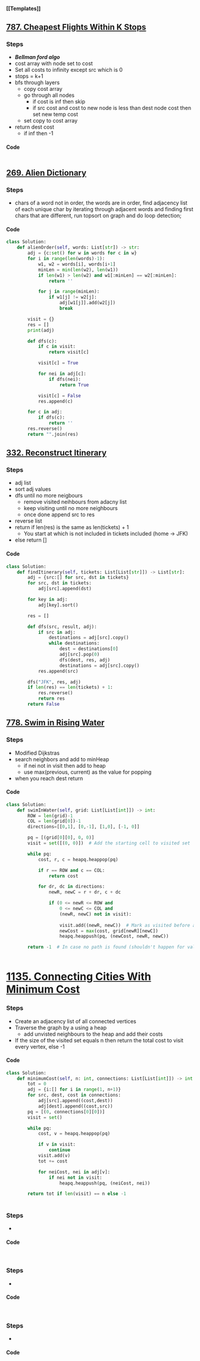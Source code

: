 #### [[Templates]]

## [787. Cheapest Flights Within K Stops](https://leetcode.com/problems/cheapest-flights-within-k-stops/)
### Steps
- ***Bellman ford algo***
- cost array with node set to cost
- Set all costs to infinity except src which is 0
- stops = k+1
- bfs through layers
	- copy cost array
	- go through all nodes
		- if  cost is inf then skip
		- if src cost and cost to new node is less than dest node cost then set new temp cost
	- set copy to cost array
- return dest cost 
	- if inf then -1

#### Code
```python

```

## [269. Alien Dictionary](https://leetcode.com/problems/alien-dictionary/)
### Steps
- chars of a word not in order, the words are in order, find adjacency list of each unique char by iterating through adjacent words and finding first chars that are different, run topsort on graph and do loop detection;

#### Code
```python
class Solution:
    def alienOrder(self, words: List[str]) -> str:
        adj = {c:set() for w in words for c in w}
        for i in range(len(words)-1):
            w1, w2 = words[i], words[i+1]
            minLen = min(len(w2), len(w1))
            if len(w1) > len(w2) and w1[:minLen] == w2[:minLen]:
                return ''

            for j in range(minLen):
                if w1[j] != w2[j]:
                    adj[w1[j]].add(w2[j])
                    break

        visit = {}
        res = []
        print(adj)

        def dfs(c):
            if c in visit:
                return visit[c]

            visit[c] = True

            for nei in adj[c]:
                if dfs(nei):
                    return True

            visit[c] = False
            res.append(c)

        for c in adj:
            if dfs(c):
                return ''
        res.reverse()
        return "".join(res)

```


## [332. Reconstruct Itinerary](https://leetcode.com/problems/reconstruct-itinerary/)
### Steps
- adj list 
- sort adj values
- dfs until no more neigbours
	- remove visited neihbours from adacny list
	- keep visiting until no more neighbours
	- once done append src to res
- reverse list
- return if len(res) is the same as len(tickets) + 1
	- You start at which is not included in tickets included (home -> JFK)
- else return []

#### Code
```python
class Solution:
    def findItinerary(self, tickets: List[List[str]]) -> List[str]:
        adj = {src:[] for src, dst in tickets}
        for src, dst in tickets:
            adj[src].append(dst)

        for key in adj:
            adj[key].sort()

        res = []

        def dfs(src, result, adj):
            if src in adj:
                destinations = adj[src].copy()
                while destinations:
                    dest = destinations[0]
                    adj[src].pop(0)
                    dfs(dest, res, adj)
                    destinations = adj[src].copy()
            res.append(src)

        dfs("JFK", res, adj)
        if len(res) == len(tickets) + 1:
            res.reverse()
            return res
        return False
```


## [778. Swim in Rising Water](https://leetcode.com/problems/swim-in-rising-water/)
### Steps
- Modified Dijkstras
- search neighbors and add to minHeap
	- if nei not in visit then add to heap
	- use max(previous, current) as the value for popping
- when you reach dest return

#### Code
```python
class Solution:
    def swimInWater(self, grid: List[List[int]]) -> int:
        ROW = len(grid)-1
        COL = len(grid[0])-1
        directions=[[0,1], [0,-1], [1,0], [-1, 0]]

        pq = [(grid[0][0], 0, 0)]
        visit = set([(0, 0)])  # Add the starting cell to visited set

        while pq:
            cost, r, c = heapq.heappop(pq)

            if r == ROW and c == COL:
                return cost

            for dr, dc in directions:
                newR, newC = r + dr, c + dc

                if (0 <= newR <= ROW and
                    0 <= newC <= COL and
                    (newR, newC) not in visit):
                    
                    visit.add((newR, newC))  # Mark as visited before adding to queue
                    newCost = max(cost, grid[newR][newC])
                    heapq.heappush(pq, (newCost, newR, newC))

        return -1  # In case no path is found (shouldn't happen for valid inputs)
        
```

# [1135. Connecting Cities With Minimum Cost](https://leetcode.com/problems/connecting-cities-with-minimum-cost/)
### Steps
- Create an adjacency list of all connected vertices
- Traverse the graph by a using a heap
    - add unvisted neighbours to the heap and add their costs
- If the size of the visited set equals n then return the total cost to visit every vertex, else -1

#### Code
```python
class Solution:
    def minimumCost(self, n: int, connections: List[List[int]]) -> int:
        tot = 0
        adj = {i:[] for i in range(1, n+1)}
        for src, dest, cost in connections:
            adj[src].append((cost,dest))
            adj[dest].append((cost,src))
        pq = [(0, connections[0][0])]
        visit = set()

        while pq:
            cost, v = heapq.heappop(pq)

            if v in visit:
                continue
            visit.add(v)
            tot += cost

            for neiCost, nei in adj[v]:
                if nei not in visit:
                    heapq.heappush(pq, (neiCost, nei))

        return tot if len(visit) == n else -1
```

# 
### Steps
* 

#### Code
```python

```


# 
### Steps
* 

#### Code
```python

```


# 
### Steps
* 

#### Code
```python

```

